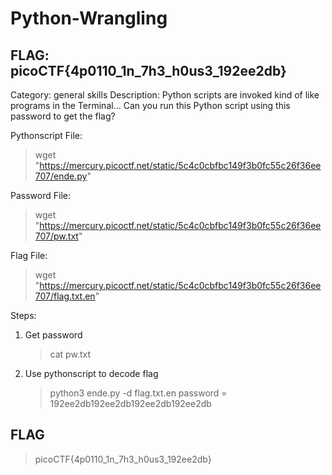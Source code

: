 # Python-Wrangling

## FLAG: picoCTF{4p0110_1n_7h3_h0us3_192ee2db}

Category: general skills
Description: Python scripts are invoked kind of like programs in the Terminal... Can you run this Python script using this password to get the flag?

Pythonscript File:
> wget "https://mercury.picoctf.net/static/5c4c0cbfbc149f3b0fc55c26f36ee707/ende.py"

Password File:
> wget "https://mercury.picoctf.net/static/5c4c0cbfbc149f3b0fc55c26f36ee707/pw.txt"

Flag File:
> wget "https://mercury.picoctf.net/static/5c4c0cbfbc149f3b0fc55c26f36ee707/flag.txt.en"

Steps:

1. Get password
   > cat pw.txt
2. Use pythonscript to decode flag
    > python3 ende.py -d flag.txt.en
    > password = 192ee2db192ee2db192ee2db192ee2db

## FLAG

> picoCTF{4p0110_1n_7h3_h0us3_192ee2db}
